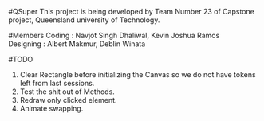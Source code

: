 #QSuper
This project is being developed by Team Number 23 of Capstone project, Queensland university of Technology.

#Members
Coding : Navjot Singh Dhaliwal, Kevin Joshua Ramos <br />
Designing : Albert Makmur, Deblin Winata

#TODO
1. Clear Rectangle before initializing the Canvas so we do not have tokens left from last sessions.
2. Test the shit out of Methods.
3. Redraw only clicked element.
4. Animate swapping.
